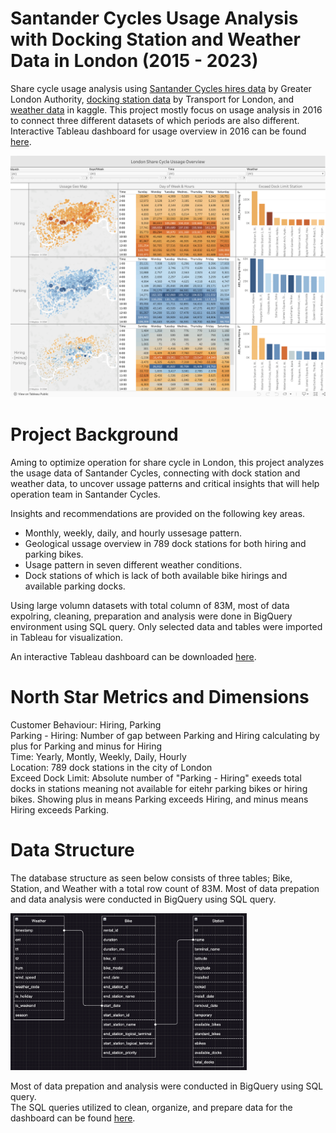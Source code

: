 # Santander Cycles Usage Analysis with Docking Station and Weather Data in London (2015 - 2023)

Share cycle usage analysis using [Santander Cycles hires data](https://console.cloud.google.com/marketplace/product/greater-london-authority/london-bicycles?hl=en-GB&inv=1&invt=Abh_CA&project=firm-solution-441714-r2) by Greater London Authority, [docking station data](https://data.london.gov.uk/dataset/cycle-hire-availability) by Transport for London, and [weather data](https://www.kaggle.com/datasets/hmavrodiev/london-bike-sharing-dataset) in kaggle. This project mostly focus on usage analysis in 2016 to connect three different datasets of which periods are also different. Interactive Tableau dashboard for usage overview in 2016 can be found [here](https://public.tableau.com/app/profile/naoki.kojima/viz/london_cycle/Dashboard1?publish=yes).

![Tableau Dashboard Screenshot](Tableau_Dashboard_Screenshot.png)

# Project Background
Aming to optimize operation for share cycle in London, this project analyzes the usage data of Santander Cycles, connecting with dock station and weather data, to uncover ussage patterns and critical insights that will help operation team in Santander Cycles.

Insights and recommendations are provided on the following key areas.
- Monthly, weekly, daily, and hourly ussesage pattern. 
- Geological ussage overview in 789 dock stations for both hiring and parking bikes.
- Usage pattern in seven different weather conditions.
- Dock stations of which is lack of both available bike hirings and available parking docks.

Using large volumn datasets with total column of 83M, most of data expolring, cleaning, preparation and analysis were done in BigQuery environment using SQL query. Only selected data and tables were imported in Tableau for visualization. 

An interactive Tableau dashboard can be downloaded [here](https://public.tableau.com/app/profile/naoki.kojima/viz/london_cycle/Dashboard1?publish=yes).  

# North Star Metrics and Dimensions
Customer Behaviour: Hiring, Parking  
Parking - Hiring: Number of gap between Parking and Hiring calculating by plus for Parking and minus for Hiring  
Time: Yearly, Montly, Weekly, Daily, Hourly  
Location: 789 dock stations in the city of London  
Exceed Dock Limit: Absolute number of "Parking - Hiring" exeeds total docks in stations meaning not available for eitehr parking bikes or hiring bikes. Showing plus in means Parking exceeds Hiring, and minus means Hiring exceeds Parking.  

# Data Structure
The database structure as seen below consists of three tables; Bike, Station, and Weather with a total row count of 83M. 
Most of data prepation and data analysis were conducted in BigQuery using SQL query.

<img src="Entity%20Relational%20Diagram%20screenshot_Share%20Cycle%20Analysis_.png" alt="Entity Relational Diagram Screenshot" width="75%">

Most of data prepation and analysis were conducted in BigQuery using SQL query.  
The SQL queries utilized to clean, organize, and prepare data for the dashboard can be found [here](./london_cycle_analysis.sql).














